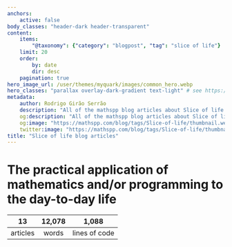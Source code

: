 ```yaml
---
anchors:
    active: false
body_classes: "header-dark header-transparent"
content:
    items:
        "@taxonomy": {"category": "blogpost", "tag": "slice of life"}
    limit: 20
    order:
        by: date
        dir: desc
    pagination: true
hero_image_url: /user/themes/myquark/images/common_hero.webp
hero_classes: "parallax overlay-dark-gradient text-light" # see https://demo.getgrav.org/blog-skeleton/blog/hero-classes
metadata:
    author: Rodrigo Girão Serrão
    description: "All of the mathspp blog articles about Slice of life."
    og:description: "All of the mathspp blog articles about Slice of life."
    og:image: "https://mathspp.com/blog/tags/Slice-of-life/thumbnail.webp"
    twitter:image: "https://mathspp.com/blog/tags/Slice-of-life/thumbnail.webp"
title: "Slice of life blog articles"
---
```



# The practical application of mathematics and/or programming to the day-to-day life


<table class="stats-table">
    <thead>
        <tr>
            <th style="text-align: center;">13</th>
            <th style="text-align: center;">12,078</th>
            <th style="text-align: center;">1,088</th>
        </tr>
    </thead>
    <tbody>
        <tr>
            <td style="text-align: center;">articles</td>
            <td style="text-align: center;">words</td>
            <td style="text-align: center;">lines of code</td>
        </tr>
    </tbody>
</table>